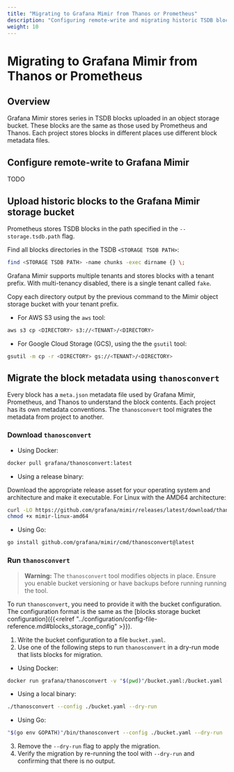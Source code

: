 ```yaml
---
title: "Migrating to Grafana Mimir from Thanos or Prometheus"
description: "Configuring remote-write and migrating historic TSDB blocks from Prometheus or Thanos."
weight: 10
---
```


# Migrating to Grafana Mimir from Thanos or Prometheus

## Overview

Grafana Mimir stores series in TSDB blocks uploaded in an object storage bucket.
These blocks are the same as those used by Prometheus and Thanos.
Each project stores blocks in different places use different block metadata files.

## Configure remote-write to Grafana Mimir

TODO

## Upload historic blocks to the Grafana Mimir storage bucket

Prometheus stores TSDB blocks in the path specified in the `--storage.tsdb.path` flag.

Find all blocks directories in the TSDB `<STORAGE TSDB PATH>`:

```bash
find <STORAGE TSDB PATH> -name chunks -exec dirname {} \;
```

Grafana Mimir supports multiple tenants and stores blocks with a tenant prefix.
With multi-tenancy disabled, there is a single tenant called `fake`.

Copy each directory output by the previous command to the Mimir object storage bucket with
your tenant prefix.

- For AWS S3 using the `aws` tool:

```bash
aws s3 cp <DIRECTORY> s3://<TENANT>/<DIRECTORY>
```

- For Google Cloud Storage (GCS), using the the `gsutil` tool:

```bash
gsutil -m cp -r <DIRECTORY> gs://<TENANT>/<DIRECTORY>
```

## Migrate the block metadata using `thanosconvert`

Every block has a `meta.json` metadata file used by Grafana Mimir, Prometheus, and Thanos to understand the block contents.
Each project has its own metadata conventions.
The `thanosconvert` tool migrates the metadata from project to another.

### Download `thanosconvert`

- Using Docker:

```bash
docker pull grafana/thanosconvert:latest
```

- Using a release binary:

Download the appropriate release asset for your operating system and architecture and make it executable. For Linux with the AMD64 architecture:

```bash
curl -LO https://github.com/grafana/mimir/releases/latest/download/thanosconvert-linux-amd64
chmod +x mimir-linux-amd64
```

- Using Go:

```bash
go install github.com/grafana/mimir/cmd/thanosconvert@latest
```

### Run `thanosconvert`

> **Warning:** The `thanosconvert` tool modifies objects in place.
> Ensure you enable bucket versioning or have backups before running running the tool.

To run `thanosconvert`, you need to provide it with the bucket configuration.
The configuration format is the same as the [blocks storage bucket configuration]({{<relref "../configuration/config-file-reference.md#blocks_storage_config" >}}).

1. Write the bucket configuration to a file `bucket.yaml`.
1. Use one of the following steps to run `thanosconvert` in a dry-run mode that lists blocks for migration.

- Using Docker:

```bash
docker run grafana/thanosconvert -v "$(pwd)"/bucket.yaml:/bucket.yaml --config /bucket.yaml --dry-run
```

- Using a local binary:

```bash
./thanosconvert --config ./bucket.yaml --dry-run
```

- Using Go:

```bash
"$(go env GOPATH)"/bin/thanosconvert --config ./bucket.yaml --dry-run
```

3. Remove the `--dry-run` flag to apply the migration.
4. Verify the migration by re-running the tool with `--dry-run` and confirming that there is no output.
